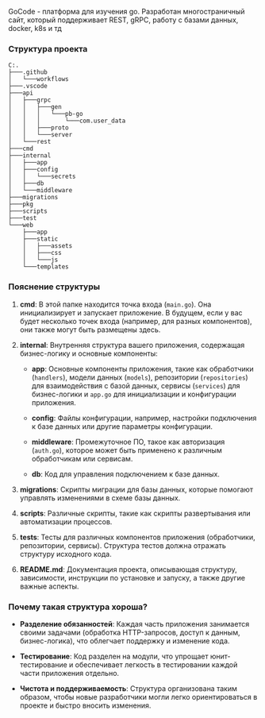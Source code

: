 GoCode - платформа для изучения go. Разработан многостраничный сайт, который поддерживает REST, gRPC, работу с базами данных, docker, k8s и тд

### Структура проекта

```
C:.
├───.github
│   └───workflows
├───.vscode
├───api
│   ├───grpc
│   │   ├───gen
│   │   │   └───pb-go
│   │   │       └───com.user_data
│   │   ├───proto
│   │   └───server
│   └───rest
├───cmd
├───internal
│   ├───app
│   ├───config
│   │   └───secrets
│   ├───db
│   └───middleware
├───migrations
├───pkg
├───scripts
├───test
└───web
    ├───app
    ├───static
    │   ├───assets
    │   ├───css
    │   └───js
    └───templates
```

### Пояснение структуры

1. **cmd**: В этой папке находится точка входа (`main.go`). Она инициализирует и запускает приложение. В будущем, если у вас будет несколько точек входа (например, для разных компонентов), они также могут быть размещены здесь.

2. **internal**: Внутренняя структура вашего приложения, содержащая бизнес-логику и основные компоненты:

   - **app**: Основные компоненты приложения, такие как обработчики (`handlers`), модели данных (`models`), репозитории (`repositories`) для взаимодействия с базой данных, сервисы (`services`) для бизнес-логики и `app.go` для инициализации и конфигурации приложения.

   - **config**: Файлы конфигурации, например, настройки подключения к базе данных или другие параметры конфигурации.

   - **middleware**: Промежуточное ПО, такое как авторизация (`auth.go`), которое может быть применено к различным обработчикам или сервисам.

   - **db**: Код для управления подключением к базе данных.

3. **migrations**: Скрипты миграции для базы данных, которые помогают управлять изменениями в схеме базы данных.

4. **scripts**: Различные скрипты, такие как скрипты развертывания или автоматизации процессов.

5. **tests**: Тесты для различных компонентов приложения (обработчики, репозитории, сервисы). Структура тестов должна отражать структуру исходного кода.

6. **README.md**: Документация проекта, описывающая структуру, зависимости, инструкции по установке и запуску, а также другие важные аспекты.

### Почему такая структура хороша?

- **Разделение обязанностей**: Каждая часть приложения занимается своими задачами (обработка HTTP-запросов, доступ к данным, бизнес-логика), что облегчает поддержку и изменение кода.

- **Тестирование**: Код разделен на модули, что упрощает юнит-тестирование и обеспечивает легкость в тестировании каждой части приложения отдельно.

- **Чистота и поддерживаемость**: Структура организована таким образом, чтобы новые разработчики могли легко ориентироваться в проекте и быстро вносить изменения.
